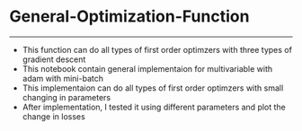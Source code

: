 # General-Optimization-Function
***
* This function can do all types of first order optimzers with three types of gradient descent <br>
* This notebook contain general implementaion for multivariable with adam with mini-batch <br>
* This implementaion can do all types of first order optimzers with small changing in parameters <br>
* After implementation, I tested it using different parameters and plot the change in losses 
